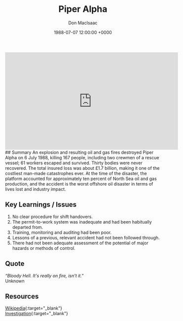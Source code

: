 ﻿---
title: Piper Alpha
author: Don MacIsaac
date: 1988-07-07 12:00:00 +0000
categories: [Accidents, Offshore]
tags: [Shift Handover, Permit to Work, Lessons Learnt]
---
<iframe width="560" height="315" src="https://www.youtube.com/embed/oWQxxV7ejg8" title="YouTube video player" frameborder="0" allow="accelerometer; autoplay; clipboard-write; encrypted-media; gyroscope; picture-in-picture" allowfullscreen></iframe>
## Summary
An explosion and resulting oil and gas fires destroyed Piper Alpha on 6 July 1988, killing 167 people, including two crewmen of a rescue vessel; 61 workers escaped and survived. Thirty bodies were never recovered. The total insured loss was about £1.7 billion, making it one of the costliest man-made catastrophes ever. At the time of the disaster, the platform accounted for approximately ten percent of North Sea oil and gas production, and the accident is the worst offshore oil disaster in terms of lives lost and industry impact.


## Key Learnings / Issues
1. No clear procedure for shift handovers.
2. The permit-to-work system was inadequate and had been habitually departed from.
3. Training, monitoring and auditing had been poor.
4. Lessons of a previous, relevant accident had not been followed through.
5. There had not been adequate assessment of the potential of major hazards or methods of control.


## Quote
*“Bloody Hell. It's really on fire, isn't it.”*        \
Unknown


## Resources
[Wikipedia](https://en.wikipedia.org/wiki/Piper_Alpha){:target="_blank"}        \
[Investigation](https://www.hse.gov.uk/offshore/piper-alpha-disaster-public-inquiry.htm#){:target="_blank"}